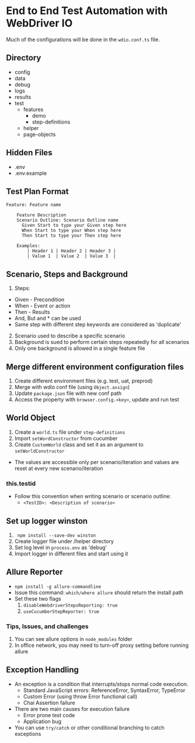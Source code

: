 # End to End Test Automation with WebDriver IO
Much of the configurations will be done in the ```wdio.conf.ts``` file.

## Directory
* config
* data
* debug
* logs
* results
* test
  * features
    * demo
    * step-definitions
  * helper
  * page-objects

## Hidden Files
* .env
* .env.example

## Test Plan Format

```
Feature: Feature name

    Feature Description
    Scenario Outline: Scenario Outline name
      Given Start to type your Given step here
      When Start to type your When step here
      Then Start to type your Then step here

    Examples:
        | Header 1 | Header 2 | Header 3 |
        | Value 1  | Value 2  | Value 3  |
```

## Scenario, Steps and Background
1. Steps:
  * Given - Precondition
  * When - Event or action
  * Then - Results
  * And, But and * can be used
  * Same step with different step keywords are considered as 'duplicate'
2. Scenario used to describe a specific scenario
3. Background is sued to perform certain steps repeatedly for all scenarios
4. Only one background is allowed in a single feature file

## Merge different environment configuration files
1. Create different environment files (e.g. test, uat, preprod)
2. Merge with wdio conf file (using ```Object.assign```)
3. Update ```package.json``` file with new conf path
4. Access the property with ```browser.config.<key>```, update and run test

## World Object
1. Create a ```world.ts``` file under ```step-definitions```
2. Import ```setWordConstructor``` from cucumber
3. Create ```CustomWorld``` class and set it as an argument to ```setWorldConstructor```

* The values are accessible only per scenario/iteration and values are reset at every new scenario/iteration

### this.testid
* Follow this convention when writing scenario or scenario outline:
  * ```<TestID>: <Description of scenario>```

## Set up logger winston
1. ``` npm install --save-dev winston```
2. Create logger file under /helper directory
3. Set log level in ```process.env``` as 'debug'
4. Import logger in different files and start using it

## Allure Reporter
* ```npm install -g allure-commandline```
* Issue this command: ```which/where allure``` should return the install path
* Set these two flags
  1. ```disableWebdriverStepsReporting: true```
  1. ```useCucumberStepReporter: true```

### Tips, Issues, and challenges
1. You can see allure options in ```node_modules``` folder
2. In office network, you may need to turn-off proxy setting before running allure

## Exception Handling
* An exception is a condition that interrupts/stops normal code execution.
  * Standard JavaScript errors: ReferenceError, SyntaxError, TypeError
  * Custom Error (using throw Error functional call)
  * Chai Assertion failure
* There are two main causes for execution failure
  * Error prone test code
  * Application bug
* You can use ```try/catch``` or other conditional branching to catch exceptions